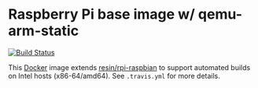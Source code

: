 # Raspberry Pi base image w/ qemu-arm-static

[![Build Status](https://travis-ci.org/kfowlks/docker-rpi-raspbian-qemu.svg?branch=master)](https://travis-ci.org/sedden/docker-rpi-raspbian-qemu)

This [Docker][docker] image extends [resin/rpi-raspbian][resin/rpi-raspbian] to
support automated builds on Intel hosts (x86-64/amd64). See `.travis.yml` for
more details.

[docker]: https://www.docker.com/
[resin/rpi-raspbian]: https://hub.docker.com/r/resin/rpi-raspbian/
